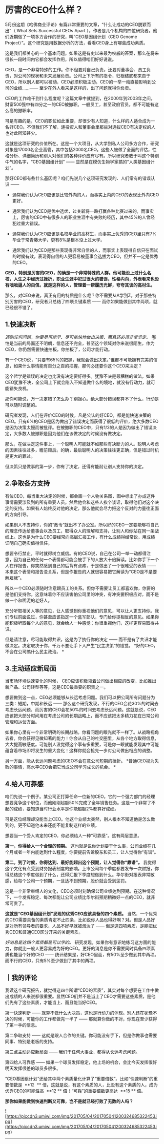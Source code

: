 # 厉害的CEO什么样？

5月份这期《哈佛商业评论》有篇非常重要的文章，“什么让成功的CEO脱颖而出”（ What Sets Successful CEOs Apart ），作者是几个机构的四位研究者。他们近期做了一项多方合作的研究，叫“CEO基因组计划（CEO Genome Project）”。这个研究是用数据分析的方法，看看CEO身上有哪些成功素质。

这是我们都关心的一个基本问题。如果这是有史以来最为权威的答案，那么在将来很长一段时间内它都会发挥作用，所以值得咱们好好说说。

CEO，是一个非常特殊的工作。你不但要对自己负责，还要对董事会、员工负责，对公司的现状和未来发展负责。公司上下所有的指令，归根结底都来自于CEO，所以别人都可以被动，CEO必须积极主动。CEO的一举一动直接影响到公司的业绩……—— 至少在外人看来是这样的，出了问题就得你负责。

CEO的工作难干到什么程度呢？这篇文章中就提到，在2000年到2003年之间，财富500强中有四分之一的CEO被撤职。一般员工，甚至政府官员，都不可能有这么高的撤职率。

可是有趣的是，CEO的职位如此重要，却很少有人知道，什么样的人适合成为一名好CEO。不但我们不了解，连投资人和董事会里那些对选拔CEO有决定权的人也对此所知甚少。

这就是这项研究的价值所在。这是一个大项目，从大学到私人公司多方合作，研究对象是17000名企业高管，其中包括2000名CEO。这些人被做了全面的评估，性格分析、详细简历和别人对他们的各种评价应有尽有。所以研究者敢于叫这个特别牛气的名字，“CEO基因组计划” —— 显然是在模仿生物学家搞的“人类基因组计划”。

那好CEO都有些什么基因呢？咱们先说几个这项研究发现的、人们常有的错误认识 —— 

* 通常我们认为CEO应该是比较外向的人，而事实上内向CEO的表现比外向CEO更好。

* 通常我们认为CEO是优中选优，过关斩将一路打赢各种比赛过来的，而事实上，厉害的CEO中有很多人的职业生涯中有失败的经历，其中45%的人曾经犯过重大错误。

* 通常我们认为CEO应该是名校毕业的高材生，而事实上优秀的CEO里只有7%毕业于常青藤大学，更有8%是根本没上过大学。

* 通常我们认为CEO是那些表现得非常自信的人，而事实上表现得自信只在面试的时候有效。表现得自信的人更容易被董事会选拔为CEO，但并不一定是优秀的CEO。

 **CEO，特别是厉害的CEO，的确是一个非常特殊的人群。他可能没上过什么名校，人生之中经历过挫折，职业生涯中犯过很大的错误，性格内向，外表看来也没有咄咄逼人的自信。就是这样的人，管理着一帮履历光鲜，夸夸其谈的高材生。**

那么，对CEO来说，真正有用的特质是什么呢？你不需要从A学到Z。对于那些特别厉害的CEO，研究者只总结了四项关键素质 —— 而你如果能做到其中两项，就已经很不错了。 

## 1.快速决断

 *遇到任何问题，你要尽可能早、尽可能快地做出决策，而且还必须非常坚定。* 哪怕是当前的局面还不明朗，信息还不完全，甚至这个领域对你来说很陌生，作为CEO，你仍然需要快速拍板。你拍板了，公司才能行动。

有一个CEO说，“只要有65%的把握，我就会做出决定。”谁都不可能拥有完美的信息，如果什么事情能有百分之百的把握，那何必还要你这个CEO来决定？

这个哲学是错误的决定也比没有决定要好得多。犹豫不决是最糟糕的做法。如果CEO犹豫不决，全公司上下就会陷入不知道做什么的境地，就没有行动力，就可能错失良机。

那你可能说，万一决定错了怎么办？别担心。绝大部分错误都算不了什么，行动是可以随时调整的。

研究者发现，人们在评价CEO的时候，凡是公认的好CEO，都是能快速决策的CEO。只有6%的CEO是因为做出了错误决定而获得了很低的评价，绝大多数CEO是因为决策太慢而被批评。在被撤职的CEO中，只有1/3的人是因为做出了错误决定，大多数人被撤职是因为他们在该做决定的时候没有做决定。

那么，在做决定这件事上，一个聪明人可能就不如那些有决断力的人。聪明人考虑的因素往往过多，瞻前顾后。的确，最后聪明人的决策往往更正确，但是错过时机是更大的罪过。

但决策只是做事的第一步，你有了决定，还得有能耐让别人支持你的决定。 

## 2.争取各方支持

有位CEO，每当重大决定的时候，都会画一个人物关系图，图中标出了办成这件事情需要涉及到的所有重要人员。然后他会和这些人挨个谈话，取得他们对这个决定的支持。如果有人始终反对他的决定，那么他就会尽力把这个反对的力量往正面的方向引导。

如果别人不支持你，你的“政令”就出不了办公室。所以好的CEO一定要能够将自己的理念传达给董事会以及员工，取得众人的理解和支持，让别人和你站在同一条战线上。这也是为什么CEO要经常向高层汇报工作，有什么成绩得经常说，用成绩证明自己确实值得信任。

想要令行禁止，平时就得树立威信。有的CEO说，自己在公司一举一动都得注意，因为自己的任何一个表情都可能会被手下的人放大十倍解读。比如你手下一个人在作报告，你突然感到自己的后背有点疼，于是做出了一个很难受的表情 —— 本来这个表情和报告没关系，但是作报告的人就很容易把它解读为“CEO是不是要解雇我”。

所以一个CEO必须随时注意跟员工的关系。但你不需要让员工都喜欢你，你要的是他们支持你。这意味着你不应该害怕公司里的冲突，有冲突要积极应对，而不是做一个和稀泥的老好人。

充分听取相关人等的意见，让人感觉到你重视他们的意见，可以让人更支持你。我们专栏前面说过，你甚至应该指定一个蓝军部队，专门给你提相反的意见。如果你能积极听取每个人的意见，就会给人一种感觉：你很重视他们，这样更容易取得共识。

但是请注意，尽可能取得共识，这是为了执行你的决定 —— 而不是有了共识才能做决定。决定取决于你，千万不要让手下人产生“民主决策”的错觉。 *好的CEO，不会在公司搞什么民主政治。 *

## 3.主动适应新局面

当市场环境快速变化的时候， CEO应该积极领着公司做出相应的改变，比如推出新产品、公司转型等等，这是CEO最重要的职责之一。

想要做到这一点，CEO必须能够从长远考虑问题。我们可以把公司所有问题分为三类：短期，中期和长远 —— 那么这个研究发现，不行的CEO会花30%的时间去考虑长远问题，而厉害的CEO会花50%的时间去考虑长远问题。这就是说，CEO应该把大部分时间用在考虑公司的长期战略上，而不应该把太多精力花在日常公司管理和运营方面。

如果你心里有一个非常明确的长期战略，你看问题的眼光就不一样了。从战略视角去看，你会获得见微知著的能力！你会从自己的社交圈里，从各个地方取得信息，大大提高敏感度。可能别人没觉得这个事有多重要，可是你一眼就能发现其中可能蕴含着市场即将发生的重大变化！这样你就会抢先一步对公司做出相应的调整。

另一方面，能从长远问题考虑的CEO不会在意公司短期的挫折。 *普通CEO视为失败的事情，高水平CEO会把它当成公司学习成长的机会。 *

## 4.给人可靠感

咱们先说一个例子。某公司正打算任命一位新的CEO，它的一个强力部门的经理想要竞争这个职位，而他刚刚超额50%完成了全年销售任务。这是一个非常了不起的成绩，要知道当时行业水平是你能超额2%都算好成绩。

可是这位经理却没能当上CEO。他这个业绩太突然，别人根本不知道他是怎么做到的，更不知道他未来还能不能复制这样的业绩。

想要当一个受人肯定的CEO，你必须给人一种“可靠感”。这有两层意思。

 **第一，你得给人一个合理的预期。** 这也就是说你计划要干什么事，公司业绩在几个月或者一年内能达到什么程度，你要提前告诉股东和员工，让人觉得你“有谱”。

 **第二，到了时候，你得达到、最好能超出这个预期，让人觉得你“靠谱”。** 我觉得这个文化有点受到财务报表制度的影响。上市公司每个季度都要发布一次财报，你得总结这个季度做到了什么，还得汇报下季度想做到什么。华尔街对报表非常敏感，给每个公司一个预期，一旦达不到预期，股价就会受到惩罚。

这是一个非常束缚人的文化，CEO必须时刻确保公司业绩达到预期。在这种情况下，一个发挥稳定、每次都能让公司业绩比华尔街预期稍微好一点的CEO，就非常可贵了。 

 **这就是“CEO基因组计划”发现的优秀CEO应该具备的四个素质。** 当然，一个优秀的CEO需要具备的素质肯定不止四条，比如说你人品也得好啊？对。但是人品好是对所有领导者的要求，人品不好早就被淘汰了 —— 但是这四项素质，是能把优秀CEO和普通CEO区分开来的关键素质。

 *好消息是这四个素质都是可以学的。* 研究发现，如果你有意识地练习这方面的能力，你就比一般人更容易成为好的CEO。更好的消息是你不需要同时具备四项素质也能当个好的CEO —— 统计结果是，好CEO里面，有50%至少做到其中两项。而不行的CEO，只有5%至少做到了其中的两项。 

## ｜我的评论

我读这个研究报告，就觉得这四个所谓“CEO的素质”，其实对每个想要在工作中做出成绩的人来说都很重要。显然CEO们并不是当上了CEO才需要这些素质，是他们先有了这些素质，才能当上、而且能当好CEO。

第一快速判断 —— 就算不做什么大决策，这也是行动力的体现。别人还在犹豫不决的时候，可能你的工作都做完一半了 —— 那就算你做的不对，你现在至少获得了第一手的信息。

第二争取支持 —— 这就是跟人合作的关键。你可能没有手下，但是你做事也需要同事、特别是老板的支持。

第三点主动适应新局面 —— 我们干任何大事业，都得从长远考虑问题。

第四给人可靠感 —— 如果一个球员发挥稳定，他上场的机会，会比今天发挥很好明天发挥很差的球员多很多。

“CEO基因组计划”还给其中两个素质量化计算了“重要倍数”。比如“快速判断”的重要倍数是  **12  ** 倍，这就是说，有这个素质的人，比没有这个素质的人，成为优秀CEO的可能性高  **12 ** 倍！“可靠”的重要倍数更高达  **15 ** 倍。

 **那你如果能做到快速判断又可靠，岂不是就已经打败了无数的人吗？**  

![https://piccdn3.umiwi.com/img/201705/04/201705041200324685322453.jpg](https://piccdn3.umiwi.com/img/201705/04/201705041200324685322453.jpg)

---
